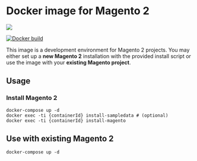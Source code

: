 # Docker image for Magento 2

[![](https://images.microbadger.com/badges/image/netzkollektivgmbh/docker-magento2.svg)](https://microbadger.com/images/netzkollektivgmbh/docker-magento2)

[![Docker build](http://dockeri.co/image/netzkollektiv/docker-magento2)](https://hub.docker.com/r/netzkollektiv/docker-magento2/)

This image is a development environment for Magento 2 projects. You may either set up a **new Magento 2** installation with the provided install script or use the image with your **existing Magento project**.

## Usage

### Install Magento 2

```
docker-compose up -d
docker exec -ti {containerId} install-sampledata # (optional)
docker exec -ti {containerId} install-magento
```

## Use with existing Magento 2

```
docker-compose up -d
```
